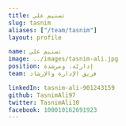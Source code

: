 ```yaml
---
title: تسنيم علي
slug: tasnim
aliases: ["/team/tasnim"]
layout: profile

name: تسنيم علي
image: ../images/tasnim-ali.jpg
position: إداريّة، ومرشدة
team: فريق الإدارة والإرشاد

linkedIn: tasnim-ali-901243159
github: TasnimAli97
twitter: TasnimAli10
facebook: 100010162691923
---
```


